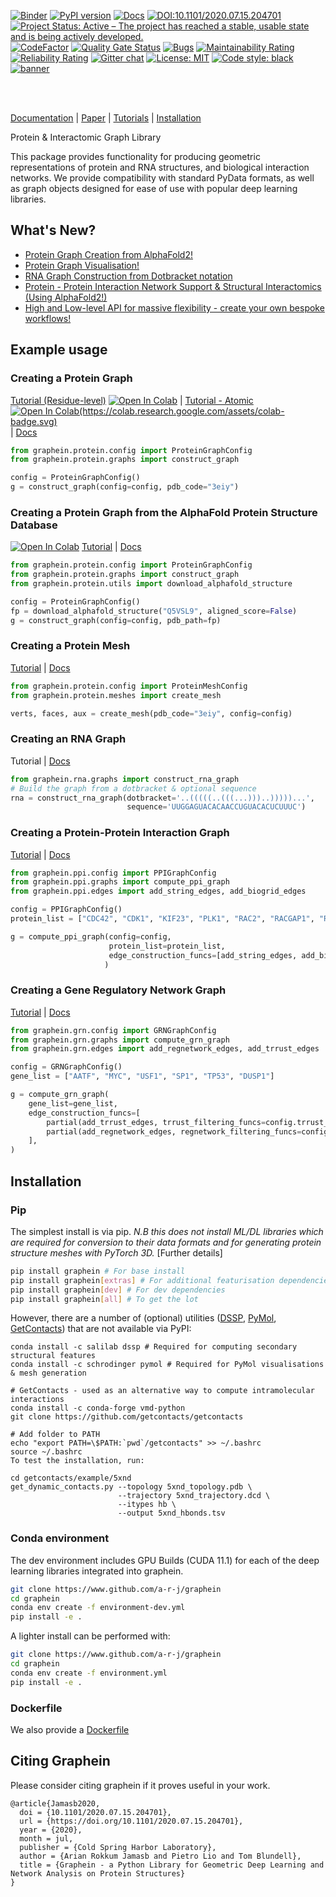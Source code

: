[![Binder](https://mybinder.org/badge_logo.svg)](https://mybinder.org/v2/gh/a-r-j/graphein-binder/master?urlpath=git-pull%3Frepo%3Dhttps%253A%252F%252Fgithub.com%252Fa-r-j%252Fgraphein%26urlpath%3Dlab%252Ftree%252Fgraphein%252Fnotebooks%26branch%3Dmaster)
[![PyPI version](https://badge.fury.io/py/graphein.svg)](https://badge.fury.io/py/graphein)
[![Docs](https://assets.readthedocs.org/static/projects/badges/passing-flat.svg)](http://www.graphein.ai)
[![DOI:10.1101/2020.07.15.204701](https://zenodo.org/badge/DOI/10.1101/2020.07.15.204701.svg)](https://doi.org/10.1101/2020.07.15.204701)
[![Project Status: Active – The project has reached a stable, usable state and is being actively developed.](https://www.repostatus.org/badges/latest/active.svg)](https://www.repostatus.org/#active)
<a href="https://github.com/badges/shields/pulse" alt="Activity">
[![CodeFactor](https://www.codefactor.io/repository/github/a-r-j/graphein/badge)](https://www.codefactor.io/repository/github/a-r-j/graphein)
[![Quality Gate Status](https://sonarcloud.io/api/project_badges/measure?project=a-r-j_graphein&metric=alert_status)](https://sonarcloud.io/dashboard?id=a-r-j_graphein)
[![Bugs](https://sonarcloud.io/api/project_badges/measure?project=a-r-j_graphein&metric=bugs)](https://sonarcloud.io/dashboard?id=a-r-j_graphein)
[![Maintainability Rating](https://sonarcloud.io/api/project_badges/measure?project=a-r-j_graphein&metric=sqale_rating)](https://sonarcloud.io/dashboard?id=a-r-j_graphein)
[![Reliability Rating](https://sonarcloud.io/api/project_badges/measure?project=a-r-j_graphein&metric=reliability_rating)](https://sonarcloud.io/dashboard?id=a-r-j_graphein)
[![Gitter chat](https://badges.gitter.im/gitterHQ/gitter.png)](https://gitter.im/graphein)
[![License: MIT](https://img.shields.io/badge/License-MIT-yellow.svg)](https://opensource.org/licenses/MIT)
<a href="https://github.com/psf/black"><img alt="Code style: black" src="https://img.shields.io/badge/code%20style-black-000000.svg"></a>
[![banner](docs/source/_static/graphein.png)](http://www.graphein.ai)

<br></br>

[Documentation](http://www.graphein.ai) | [Paper](https://www.biorxiv.org/content/10.1101/2020.07.15.204701v1) | [Tutorials](http://graphein.ai/notebooks_index.html) | [Installation](#installation)   

Protein & Interactomic Graph Library

This package provides functionality for producing geometric representations of protein and RNA structures, and biological interaction networks. We provide compatibility with standard PyData formats, as well as graph objects designed for ease of use with popular deep learning libraries.

## What's New?
* [Protein Graph Creation from AlphaFold2!](http://graphein.ai/notebooks/alphafold_protein_graph_tutorial.html)
* [Protein Graph Visualisation!](http://graphein.ai/notebooks/protein_mesh_tutorial.html)
* [RNA Graph Construction from Dotbracket notation](http://graphein.ai/modules/graphein.rna.html)
* [Protein - Protein Interaction Network Support & Structural Interactomics (Using AlphaFold2!)](http://graphein.ai/notebooks/ppi_tutorial.html)
* [High and Low-level API for massive flexibility - create your own bespoke workflows!](http://graphein.ai/notebooks/residue_graphs.html)

## Example usage
### Creating a Protein Graph
[Tutorial (Residue-level)](http://graphein.ai/notebooks/residue_graphs.html) [![Open In Colab](https://colab.research.google.com/assets/colab-badge.svg)](https://colab.research.google.com/github/a-r-j/graphein/blob/master/notebooks/residue_graphs.ipynb) | [Tutorial - Atomic](http://graphein.ai/notebooks/atom_graph_tutorial.html) [![Open In Colab(https://colab.research.google.com/assets/colab-badge.svg)](https://colab.research.google.com/assets/colab-badge.svg)](https://colab.research.google.com/github/a-r-j/graphein/blob/master/notebooks/atom_graph_tutorial.ipynb) | [Docs](http://graphein.ai/modules/graphein.protein.html#module-graphein.protein.graphs)

```python
from graphein.protein.config import ProteinGraphConfig
from graphein.protein.graphs import construct_graph

config = ProteinGraphConfig()
g = construct_graph(config=config, pdb_code="3eiy")
```

### Creating a Protein Graph from the AlphaFold Protein Structure Database
 [![Open In Colab](https://colab.research.google.com/assets/colab-badge.svg)](https://colab.research.google.com/github/a-r-j/graphein/blob/master/notebooks/residue_graphs.ipynb) [Tutorial](http://graphein.ai/notebooks/alphafold_protein_graph_tutorial.html) | [Docs](http://graphein.ai/modules/graphein.protein.html#module-graphein.protein.graphs)
```python
from graphein.protein.config import ProteinGraphConfig
from graphein.protein.graphs import construct_graph
from graphein.protein.utils import download_alphafold_structure

config = ProteinGraphConfig()
fp = download_alphafold_structure("Q5VSL9", aligned_score=False)
g = construct_graph(config=config, pdb_path=fp)
```

### Creating a Protein Mesh
[Tutorial](http://graphein.ai/notebooks/protein_mesh_tutorial.html) | [Docs](http://graphein.ai/modules/graphein.protein.html#module-graphein.protein.meshes)
```python
from graphein.protein.config import ProteinMeshConfig
from graphein.protein.meshes import create_mesh

verts, faces, aux = create_mesh(pdb_code="3eiy", config=config)
```
### Creating an RNA Graph
Tutorial | [Docs](http://graphein.ai/modules/graphein.rna.html)
```python
from graphein.rna.graphs import construct_rna_graph
# Build the graph from a dotbracket & optional sequence
rna = construct_rna_graph(dotbracket='..(((((..(((...)))..)))))...',
                          sequence='UUGGAGUACACAACCUGUACACUCUUUC')
```

### Creating a Protein-Protein Interaction Graph
[Tutorial](http://graphein.ai/notebooks/ppi_tutorial.html) | [Docs](http://graphein.ai/modules/graphein.ppi.html)
```python
from graphein.ppi.config import PPIGraphConfig
from graphein.ppi.graphs import compute_ppi_graph
from graphein.ppi.edges import add_string_edges, add_biogrid_edges

config = PPIGraphConfig()
protein_list = ["CDC42", "CDK1", "KIF23", "PLK1", "RAC2", "RACGAP1", "RHOA", "RHOB"]

g = compute_ppi_graph(config=config,
                      protein_list=protein_list,
                      edge_construction_funcs=[add_string_edges, add_biogrid_edges]
                     )
```

### Creating a Gene Regulatory Network Graph
[Tutorial](http://graphein.ai/notebooks/grn_tutorial.html) | [Docs](http://graphein.ai/modules/graphein.grn.html)
```python
from graphein.grn.config import GRNGraphConfig
from graphein.grn.graphs import compute_grn_graph
from graphein.grn.edges import add_regnetwork_edges, add_trrust_edges

config = GRNGraphConfig()
gene_list = ["AATF", "MYC", "USF1", "SP1", "TP53", "DUSP1"]

g = compute_grn_graph(
    gene_list=gene_list,
    edge_construction_funcs=[
        partial(add_trrust_edges, trrust_filtering_funcs=config.trrust_config.filtering_functions),
        partial(add_regnetwork_edges, regnetwork_filtering_funcs=config.regnetwork_config.filtering_functions),
    ],
)
```

## Installation
### Pip
The simplest install is via pip. *N.B this does not install ML/DL libraries which are required for conversion to their data formats and for generating protein structure meshes with PyTorch 3D.* [Further details]
```bash
pip install graphein # For base install
pip install graphein[extras] # For additional featurisation dependencies
pip install graphein[dev] # For dev dependencies
pip install graphein[all] # To get the lot
```

However, there are a number of (optional) utilities ([DSSP](https://anaconda.org/salilab/dssp), [PyMol](https://pymol.org/2/), [GetContacts](https://getcontacts.github.io/)) that are not available via PyPI:

```
conda install -c salilab dssp # Required for computing secondary structural features
conda install -c schrodinger pymol # Required for PyMol visualisations & mesh generation

# GetContacts - used as an alternative way to compute intramolecular interactions
conda install -c conda-forge vmd-python
git clone https://github.com/getcontacts/getcontacts

# Add folder to PATH
echo "export PATH=\$PATH:`pwd`/getcontacts" >> ~/.bashrc
source ~/.bashrc
To test the installation, run:

cd getcontacts/example/5xnd
get_dynamic_contacts.py --topology 5xnd_topology.pdb \
                        --trajectory 5xnd_trajectory.dcd \
                        --itypes hb \
                        --output 5xnd_hbonds.tsv
```

### Conda environment
The dev environment includes GPU Builds (CUDA 11.1) for each of the deep learning libraries integrated into graphein.
```bash
git clone https://www.github.com/a-r-j/graphein
cd graphein
conda env create -f environment-dev.yml
pip install -e .
```

A lighter install can be performed with:

```bash
git clone https://www.github.com/a-r-j/graphein
cd graphein
conda env create -f environment.yml
pip install -e .
```

### Dockerfile
We also provide a [Dockerfile](https://github.com/a-r-j/graphein/pull/69)

## Citing Graphein

Please consider citing graphein if it proves useful in your work.

```
@article{Jamasb2020,
  doi = {10.1101/2020.07.15.204701},
  url = {https://doi.org/10.1101/2020.07.15.204701},
  year = {2020},
  month = jul,
  publisher = {Cold Spring Harbor Laboratory},
  author = {Arian Rokkum Jamasb and Pietro Lio and Tom Blundell},
  title = {Graphein - a Python Library for Geometric Deep Learning and Network Analysis on Protein Structures}
}
```